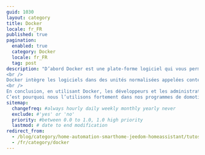 ```yaml
---
guid: 1030
layout: category
title: Docker
locale: fr_FR
published: true
pagination:
  enabled: true
  category: Docker
  locale: fr_FR
  tag: post
description: "D’abord Docker est une plate-forme logiciel qui vous permet de concevoir, tester et déployer des applications rapidement.
<br />
Docker intègre les logiciels dans des unités normalisées appelées conteneurs. Qui rassemblent tous les éléments nécessaires à leur fonctionnement. Dont les bibliothèques, les outils système, le code et l’environnement d’exécution. Avec Docker, vous pouvez facilement déployer et dimensionner des applications. Dans n’importe quel environnement, avec l’assurance que votre code s’exécutera correctement.
<br />
En conclusion, en utilisant Docker, les développeurs et les administrateurs disposent d’un moyen fiable et peu coûteux de développer. Mais aussi de livrer et exécuter des applications distribuées à toutes les échelles.<br />
C’est pourquoi nous l’utilisons fortement dans nos programmes de domotique."
sitemap:
  changefreq: #always hourly daily weekly monthly yearly never
  exclude: #'yes' or 'no'
  priority: #between 0.0 to 1.0, 1.0 high priority
  lastmod: # date to end modification
redirect_from: 
  - /blog/category/home-automation-smarthome-jeedom-homeassistant/tutos-haade-lab/docker-deployer-des-applications/
  - /fr/category/docker
---
```

